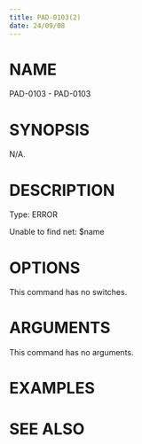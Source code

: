 ```yaml
---
title: PAD-0103(2)
date: 24/09/08
---
```


# NAME

PAD-0103 - PAD-0103

# SYNOPSIS

N/A.

# DESCRIPTION

Type: ERROR

Unable to find net: $name

# OPTIONS

This command has no switches.

# ARGUMENTS

This command has no arguments.

# EXAMPLES

# SEE ALSO
